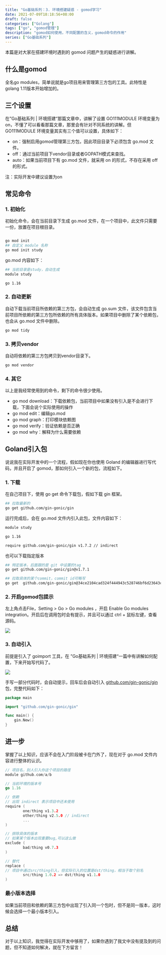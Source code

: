 ```yaml
---
title: "Go基础系列：3. 环境搭建疑惑 - gomod学习"
date: 2021-07-09T18:18:56+08:00
draft: false
categories: ["Golang"]
tags: ["go", "gomod管理"]
description: "gomod如何使用，不同配置的含义，gomod命令的作用"
series: ["Go基础系列"]
---
```


本篇是对大家在搭建环境时遇到的 gomod 问题产生的疑惑进行讲解。

## 什么是gomod

全名go modules，简单说就是go项目用来管理第三方包的工具。此特性是 golang 1.11版本开始增加的。

## 三个设置

在”Go基础系列 | 环境搭建“那篇文章中，讲解了设置 GO111MODULE 环境变量为 on，不懂了可以看看那篇文章，那里会有针对不同系统的讲解。但 GO111MODULE 环境变量其实有三个值可以设置，具体如下：

- on：强制启用gomod管理第三方包，因此项目目录下必须包含 go.mod 文件。
- off：通过当前项目下vendor目录或者GOPATH模式来查找。
- auto：如果当前项目下有 go.mod 文件，就采用 on 的形式，不存在采用 off 的形式。

注：实际开发中建议设置为on

## 常见命令

### 1. 初始化

初始化命令，会在当前目录下生成 go.mod 文件，在一个项目中，此文件只需要一份，放置在项目根目录。

```bash

go mod init 
## 自定义 module 名称
go mod init study
```

go.mod 内容如下：

```bash
## 当前目录是study，自动生成
module study

go 1.16
```

### 2. 自动更新

自动下载当前项目所依赖的第三方包，会自动生成 go.sum 文件，该文件包含当前项目所依赖的第三方包所依赖的所有具体版本。如果项目中删除了某个依赖包，也会从 go.mod 文件中删除。

```bash
go mod tidy
```

### 3. 拷贝vendor

自动将依赖的第三方包拷贝到vendor目录下。

```bash
go mod vendor
```

### 4. 其它

以上是我经常使用到的命令，剩下的命令很少使用。

- go mod download：下载依赖包，当前项目中如果没有引入是不会进行下载，下面会说个实际使用的操作
- go mod edit：编辑go.mod
- go mod graph：打印模块依赖图
- go mod verify：验证依赖是否正确
- go mod why：解释为什么需要依赖

## Goland引入包

说说我在实际开发中的一个流程，假如现在你也使用 Goland 的编辑器进行写代码，并且开启了 gomod，那如何引入一个新的包，流程如下。

### 1. 下载

在自己项目下，使用 go get 命令下载包，假如下载 gin 框架。

```bash
## 拉取最新的
go get github.com/gin-gonic/gin
```

运行完成后，会在 go.mod 文件内引入此包，文件内容如下：

```bash
module study

go 1.16

require github.com/gin-gonic/gin v1.7.2 // indirect
```

也可以下载指定版本

```bash
## 特定版本，后面跟的是 git 中设置的tag
go get github.com/gin-gonic/gin@v1.7.1

## 拉取具体的某个commit，commit id可略写
go get  github.com/gin-gonic/gin@34ce2104cad324f444943c528746bf6d23643cd3
```

### 2. 开启gomod包提示

左上角点击File，Setting > Go > Go modules ，开启 Enable Go modules integration。开启后在调用包时会有提示，并且可以通过 ctrl + 鼠标左键，查看源码。

![](../images/3-1.png)

### 3. 自动引入

前提是引入了 goimport 工具，在 ”Go基础系列 | 环境搭建“一篇中有讲解如何配置，下来开始写代码了。

![](../images/3-2.png)

手写一部分代码时，会自动提示，回车后会自动引入 [github.com/gin-gonic/gin](http://github.com/gin-gonic/gin) 包，完整代码如下：

```go
package main

import "github.com/gin-gonic/gin"

func main() {
	gin.New()
}
```

## 进一步

掌握了以上知识，应该不会在入门阶段被卡在门外了，现在对于 go.mod 文件内容进行整体的认识。

```go
// 项目名，别人引入你这个项目的路径
module github.com/a/b

// 当前环境的版本号
go 1.16

// 依赖
// 出现 indirect 表示项目中还未使用
require (
        one/thing v1.3.2
        other/thing v2.5.0 // indirect
        ...
)

// 排除具体的版本
// 如果某个版本出现重要bug,可以这么做
exclude (
        bad/thing v0.7.3
)

// 替代
replace (
// 项目中通过src/thing引入，但实际引入的位置是dst/thing，相当于取个别名
        src/thing 1.0.2 => dst/thing v1.1.0
)
```

### 最小版本选择

如果当前项目和依赖的第三方包中出现了引入同一个包时，但不是同一版本，这时候会选择一个最小版本引入。

## 总结

对于以上知识，我觉得在实际开发中够用了，如果你遇到了我文中没有提及到的问题，但不知道如何解决，就在下方留言！